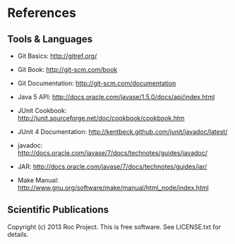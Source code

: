 References
==========


Tools & Languages
-----------------

* Git Basics: http://gitref.org/

* Git Book: http://git-scm.com/book

* Git Documentation: http://git-scm.com/documentation

* Java 5 API: http://docs.oracle.com/javase/1.5.0/docs/api/index.html

* JUnit Cookbook: http://junit.sourceforge.net/doc/cookbook/cookbook.htm

* JUnit 4 Documentation: http://kentbeck.github.com/junit/javadoc/latest/

* javadoc: http://docs.oracle.com/javase/7/docs/technotes/guides/javadoc/

* JAR: http://docs.oracle.com/javase/7/docs/technotes/guides/jar/

* Make Manual: http://www.gnu.org/software/make/manual/html_node/index.html


Scientific Publications
-----------------------




Copyright (c) 2013 Roc Project.  This is free software.  See LICENSE.txt
for details.
